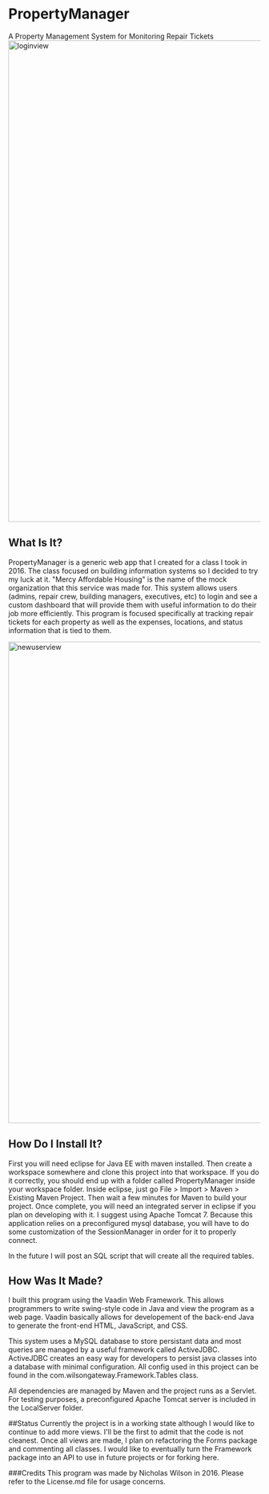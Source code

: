 # PropertyManager
A Property Management System for Monitoring Repair Tickets
<img width="960" alt="loginview" src="https://cloud.githubusercontent.com/assets/865352/19712434/6c168724-9b03-11e6-9433-783e2dd16d78.PNG">

## What Is It?
PropertyManager is a generic web app that I created for a class I took in 2016. The class focused on building information systems so I decided to try my luck at it. "Mercy Affordable Housing" is the name of the mock organization that this service was made for. This system allows users (admins, repair crew, building managers, executives, etc) to login and see a custom dashboard that will provide them with useful information to do their job more efficiently. This program is focused specifically at tracking repair tickets for each property as well as the expenses, locations, and status information that is tied to them.

<img width="960" alt="newuserview" src="https://cloud.githubusercontent.com/assets/865352/19712444/82668dd0-9b03-11e6-8d47-c16281320109.png">

## How Do I Install It?
First you will need eclipse for Java EE with maven installed. Then create a workspace somewhere and clone this project into that workspace. If you do it correctly, you should end up with a folder called PropertyManager inside your workspace folder. Inside eclipse, just go File > Import > Maven > Existing Maven Project. Then wait a few minutes for Maven to build your project. Once complete, you will need an integrated server in eclipse if you plan on developing with it. I suggest using Apache Tomcat 7. Because this application relies on a preconfigured mysql database, you will have to do some customization of the SessionManager in order for it to properly connect. 

In the future I will post an SQL script that will create all the required tables.

## How Was It Made?
I built this program using the Vaadin Web Framework. This allows programmers to write swing-style code in Java and view the program as a web page. Vaadin basically allows for developement of the back-end Java to generate the front-end HTML, JavaScript, and CSS.

This system uses a MySQL database to store persistant data and most queries are managed by a useful framework called ActiveJDBC. ActiveJDBC creates an easy way for developers to persist java classes into a database with minimal configuration. All config used in this project can be found in the com.wilsongateway.Framework.Tables class.

All dependencies are managed by Maven and the project runs as a Servlet. For testing purposes, a preconfigured Apache Tomcat server is included in the LocalServer folder.

##Status
Currently the project is in a working state although I would like to continue to add more views. I'll be the first to admit that the code is not cleanest. Once all views are made, I plan on refactoring the Forms package and commenting all classes. I would like to eventually turn the Framework package into an API to use in future projects or for forking here.

###Credits
This program was made by Nicholas Wilson in 2016. Please refer to the License.md file for usage concerns.
